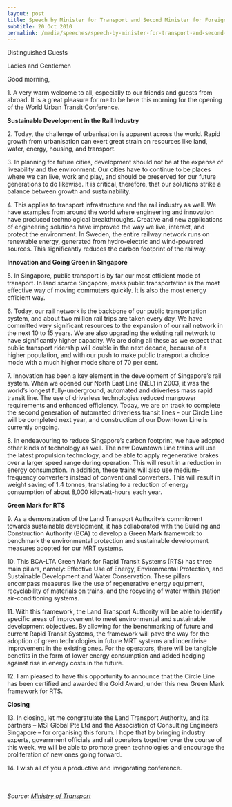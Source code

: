 ```yaml
---
layout: post
title: Speech by Minister for Transport and Second Minister for Foreign Affairs Raymond Lim at the World Urban Transit Conference
subtitle: 20 Oct 2010
permalink: /media/speeches/speech-by-minister-for-transport-and-second-minister-for-foreign-affairs-raymond-lim-at-the-world-urban-transit-conference-20-october-2010/
---
```



Distinguished Guests

Ladies and Gentlemen

Good morning,

1\. A very warm welcome to all, especially to our friends and guests from abroad. It is a great pleasure for me to be here this morning for the opening of the World Urban Transit Conference.

**Sustainable Development in the Rail Industry**

2\. Today, the challenge of urbanisation is apparent across the world. Rapid growth from urbanisation can exert great strain on resources like land, water, energy, housing, and transport.

3\. In planning for future cities, development should not be at the expense of liveability and the environment. Our cities have to continue to be places where we can live, work and play, and should be preserved for our future generations to do likewise. It is critical, therefore, that our solutions strike a balance between growth and sustainability.

4\. This applies to transport infrastructure and the rail industry as well. We have examples from around the world where engineering and innovation have produced technological breakthroughs. Creative and new applications of engineering solutions have improved the way we live, interact, and protect the environment. In Sweden, the entire railway network runs on renewable energy, generated from hydro-electric and wind-powered sources. This significantly reduces the carbon footprint of the railway.

**Innovation and Going Green in Singapore**

5\. In Singapore, public transport is by far our most efficient mode of transport. In land scarce Singapore, mass public transportation is the most effective way of moving commuters quickly. It is also the most energy efficient way.

6\. Today, our rail network is the backbone of our public transportation system, and about two million rail trips are taken every day. We have committed very significant resources to the expansion of our rail network in the next 10 to 15 years. We are also upgrading the existing rail network to have significantly higher capacity. We are doing all these as we expect that public transport ridership will double in the next decade, because of a higher population, and with our push to make public transport a choice mode with a much higher mode share of 70 per cent.

7\. Innovation has been a key element in the development of Singapore’s rail system. When we opened our North East Line (NEL) in 2003, it was the world’s longest fully-underground, automated and driverless mass rapid transit line. The use of driverless technologies reduced manpower requirements and enhanced efficiency. Today, we are on track to complete the second generation of automated driverless transit lines - our Circle Line will be completed next year, and construction of our Downtown Line is currently ongoing.

8\. In endeavouring to reduce Singapore’s carbon footprint, we have adopted other kinds of technology as well. The new Downtown Line trains will use the latest propulsion technology, and be able to apply regenerative brakes over a larger speed range during operation. This will result in a reduction in energy consumption. In addition, these trains will also use medium-frequency converters instead of conventional converters. This will result in weight saving of 1.4 tonnes, translating to a reduction of energy consumption of about 8,000 kilowatt-hours each year.

**Green Mark for RTS**

9\. As a demonstration of the Land Transport Authority’s commitment towards sustainable development, it has collaborated with the Building and Construction Authority (BCA) to develop a Green Mark framework to benchmark the environmental protection and sustainable development measures adopted for our MRT systems.

10\. This BCA-LTA Green Mark for Rapid Transit Systems (RTS) has three main pillars, namely: Effective Use of Energy, Environmental Protection, and Sustainable Development and Water Conservation. These pillars encompass measures like the use of regenerative energy equipment, recyclability of materials on trains, and the recycling of water within station air-conditioning systems.

11\. With this framework, the Land Transport Authority will be able to identify specific areas of improvement to meet environmental and sustainable development objectives. By allowing for the benchmarking of future and current Rapid Transit Systems, the framework will pave the way for the adoption of green technologies in future MRT systems and incentivise improvement in the existing ones. For the operators, there will be tangible benefits in the form of lower energy consumption and added hedging against rise in energy costs in the future.

12\. I am pleased to have this opportunity to announce that the Circle Line has been certified and awarded the Gold Award, under this new Green Mark framework for RTS.

**Closing**

13\. In closing, let me congratulate the Land Transport Authority, and its partners – MSI Global Pte Ltd and the Association of Consulting Engineers Singapore – for organising this forum. I hope that by bringing industry experts, government officials and rail operators together over the course of this week, we will be able to promote green technologies and encourage the proliferation of new ones going forward.

14\. I wish all of you a productive and invigorating conference.
<br><br><br>


*Source: [<a href="https://www.mot.gov.sg/" target="_blank">Ministry of Transport</a>](https://www.mot.gov.sg/)*
